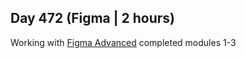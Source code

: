 ## Day 472 (Figma | 2 hours)

Working with [Figma Advanced](https://www.udemy.com/course/figma-ui-ux-design-advanced-tutorial/)
completed modules 1-3

